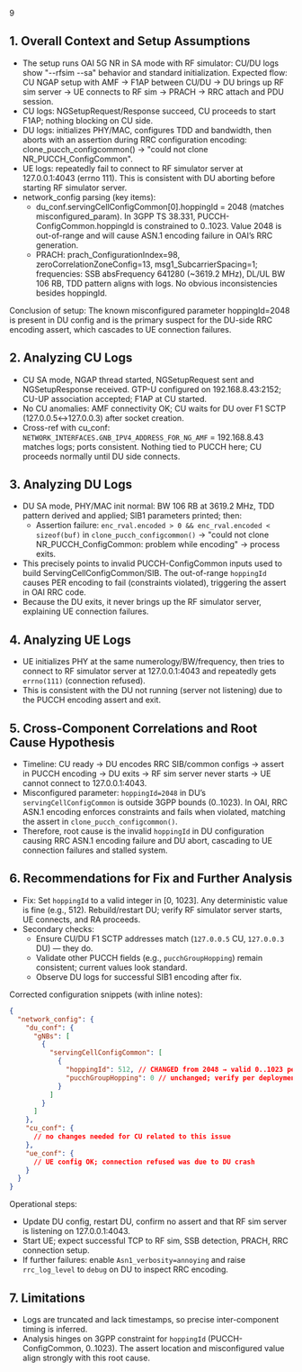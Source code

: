 9

## 1. Overall Context and Setup Assumptions
- The setup runs OAI 5G NR in SA mode with RF simulator: CU/DU logs show "--rfsim --sa" behavior and standard initialization. Expected flow: CU NGAP setup with AMF → F1AP between CU/DU → DU brings up RF sim server → UE connects to RF sim → PRACH → RRC attach and PDU session.
- CU logs: NGSetupRequest/Response succeed, CU proceeds to start F1AP; nothing blocking on CU side.
- DU logs: initializes PHY/MAC, configures TDD and bandwidth, then aborts with an assertion during RRC configuration encoding: clone_pucch_configcommon() → "could not clone NR_PUCCH_ConfigCommon".
- UE logs: repeatedly fail to connect to RF simulator server at 127.0.0.1:4043 (errno 111). This is consistent with DU aborting before starting RF simulator server.
- network_config parsing (key items):
  - du_conf.servingCellConfigCommon[0].hoppingId = 2048 (matches misconfigured_param). In 3GPP TS 38.331, PUCCH-ConfigCommon.hoppingId is constrained to 0..1023. Value 2048 is out-of-range and will cause ASN.1 encoding failure in OAI’s RRC generation.
  - PRACH: prach_ConfigurationIndex=98, zeroCorrelationZoneConfig=13, msg1_SubcarrierSpacing=1; frequencies: SSB absFrequency 641280 (~3619.2 MHz), DL/UL BW 106 RB, TDD pattern aligns with logs. No obvious inconsistencies besides hoppingId.

Conclusion of setup: The known misconfigured parameter hoppingId=2048 is present in DU config and is the primary suspect for the DU-side RRC encoding assert, which cascades to UE connection failures.

## 2. Analyzing CU Logs
- CU SA mode, NGAP thread started, NGSetupRequest sent and NGSetupResponse received. GTP-U configured on 192.168.8.43:2152; CU-UP association accepted; F1AP at CU started.
- No CU anomalies: AMF connectivity OK; CU waits for DU over F1 SCTP (127.0.0.5↔127.0.0.3) after socket creation.
- Cross-ref with cu_conf: `NETWORK_INTERFACES.GNB_IPV4_ADDRESS_FOR_NG_AMF` = 192.168.8.43 matches logs; ports consistent. Nothing tied to PUCCH here; CU proceeds normally until DU side connects.

## 3. Analyzing DU Logs
- DU SA mode, PHY/MAC init normal: BW 106 RB at 3619.2 MHz, TDD pattern derived and applied; SIB1 parameters printed; then:
  - Assertion failure: `enc_rval.encoded > 0 && enc_rval.encoded < sizeof(buf)` in `clone_pucch_configcommon()` → "could not clone NR_PUCCH_ConfigCommon: problem while encoding" → process exits.
- This precisely points to invalid PUCCH-ConfigCommon inputs used to build ServingCellConfigCommon/SIB. The out-of-range `hoppingId` causes PER encoding to fail (constraints violated), triggering the assert in OAI RRC code.
- Because the DU exits, it never brings up the RF simulator server, explaining UE connection failures.

## 4. Analyzing UE Logs
- UE initializes PHY at the same numerology/BW/frequency, then tries to connect to RF simulator server at 127.0.0.1:4043 and repeatedly gets `errno(111)` (connection refused).
- This is consistent with the DU not running (server not listening) due to the PUCCH encoding assert and exit.

## 5. Cross-Component Correlations and Root Cause Hypothesis
- Timeline: CU ready → DU encodes RRC SIB/common configs → assert in PUCCH encoding → DU exits → RF sim server never starts → UE cannot connect to 127.0.0.1:4043.
- Misconfigured parameter: `hoppingId=2048` in DU’s `servingCellConfigCommon` is outside 3GPP bounds (0..1023). In OAI, RRC ASN.1 encoding enforces constraints and fails when violated, matching the assert in `clone_pucch_configcommon()`.
- Therefore, root cause is the invalid `hoppingId` in DU configuration causing RRC ASN.1 encoding failure and DU abort, cascading to UE connection failures and stalled system.

## 6. Recommendations for Fix and Further Analysis
- Fix: Set `hoppingId` to a valid integer in [0, 1023]. Any deterministic value is fine (e.g., 512). Rebuild/restart DU; verify RF simulator server starts, UE connects, and RA proceeds.
- Secondary checks:
  - Ensure CU/DU F1 SCTP addresses match (`127.0.0.5` CU, `127.0.0.3` DU) — they do.
  - Validate other PUCCH fields (e.g., `pucchGroupHopping`) remain consistent; current values look standard.
  - Observe DU logs for successful SIB1 encoding after fix.

Corrected configuration snippets (with inline notes):

```json
{
  "network_config": {
    "du_conf": {
      "gNBs": [
        {
          "servingCellConfigCommon": [
            {
              "hoppingId": 512, // CHANGED from 2048 → valid 0..1023 per 38.331 PUCCH-ConfigCommon
              "pucchGroupHopping": 0 // unchanged; verify per deployment policy (0: neither/radio link monitoring compatible)
            }
          ]
        }
      ]
    },
    "cu_conf": {
      // no changes needed for CU related to this issue
    },
    "ue_conf": {
      // UE config OK; connection refused was due to DU crash
    }
  }
}
```

Operational steps:
- Update DU config, restart DU, confirm no assert and that RF sim server is listening on 127.0.0.1:4043.
- Start UE; expect successful TCP to RF sim, SSB detection, PRACH, RRC connection setup.
- If further failures: enable `Asn1_verbosity=annoying` and raise `rrc_log_level` to `debug` on DU to inspect RRC encoding.

## 7. Limitations
- Logs are truncated and lack timestamps, so precise inter-component timing is inferred.
- Analysis hinges on 3GPP constraint for `hoppingId` (PUCCH-ConfigCommon, 0..1023). The assert location and misconfigured value align strongly with this root cause.